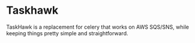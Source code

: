 # Taskhawk

TaskHawk is a replacement for celery that works on AWS SQS/SNS, while keeping things pretty simple and
straightforward.
